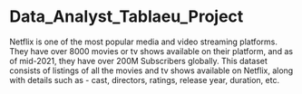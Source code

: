 # Data_Analyst_Tablaeu_Project

Netflix is one of the most popular media and video streaming platforms. They have over 8000 movies or tv shows available on their platform, and as of mid-2021, they have over 200M Subscribers globally. This dataset consists of listings of all the movies and tv shows available on Netflix, along with details such as - cast, directors, ratings, release year, duration, etc.
